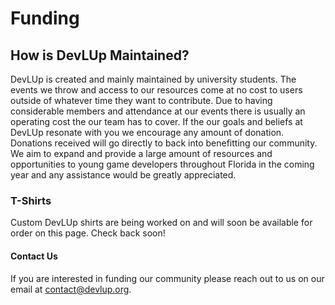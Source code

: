 # Funding

## How is DevLUp Maintained?

DevLUp is created and mainly maintained by university students. The events we throw and access to our resources come at no cost to users outside of whatever time they want to contribute. Due to having considerable members and attendance at our events there is usually an operating cost the our team has to cover. If the our goals and beliefs at DevLUp resonate with you we encourage any amount of donation.  Donations received will go directly to back into benefitting our community. We aim to expand and provide a large amount of resources and opportunities to young game developers throughout Florida in the coming year and any assistance would be greatly appreciated.

### T-Shirts

Custom DevLUp shirts are being worked on and will soon be available for order on this page. Check back soon!

#### Contact Us

If you are interested in funding our community please reach out to us on our email at contact@devlup.org.
